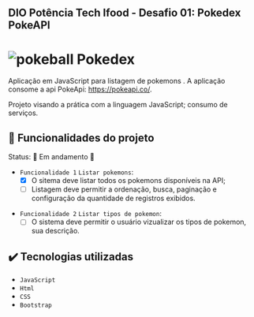 ## DIO Potência Tech Ifood - Desafio 01: Pokedex PokeAPI
# ![pokeball](https://user-images.githubusercontent.com/61119367/231581648-dcf0c0de-f74e-4788-8378-55958a2148a5.png) Pokedex


<p>

Aplicação em JavaScript para listagem de pokemons .
A aplicação consome a api PokeApi: <a href="https://pokeapi.co/" target="_blank">https://pokeapi.co/</a>.
</p>
<p>
Projeto visando a prática com a linguagem JavaScript; consumo de serviços.
</p>

## 🔨 Funcionalidades do projeto

Status: 🚧 Em andamento 🚧

- `Funcionalidade 1` `Listar pokemons`: 
  - [x] O sitema deve listar todos os pokemons disponíveis na API;
  - [ ] Listagem deve permitir a ordenação, busca, paginação e configuração da quantidade de registros exibidos.
<p align="center" >

</p>

- `Funcionalidade 2` `Listar tipos de pokemon`: 
  - [ ] O sistema deve permitir o usuário vizualizar os tipos de pokemon, sua descrição.
<p align="center" >

</p>

## ✔️ Tecnologias utilizadas

- ``JavaScript``
- ``Html``
- ``CSS``
- ``Bootstrap``
